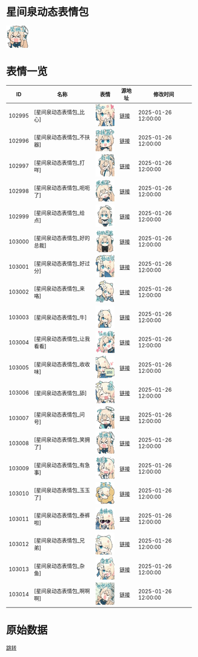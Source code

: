 # 星间泉动态表情包

<img src="./cover.png" height="60" alt="cover" />

# 表情一览

|ID|名称|表情|源地址|修改时间|
|----|----|----|----|----|
|102995|[星间泉动态表情包_比心]|<img src="./pic/102995_%5B星间泉动态表情包_比心%5D.gif" height="60" alt="比心"/>|[链接](https://i0.hdslb.com/bfs/garb/627a03da5ac39e99969647835c7e2fe0eddbfb2c.gif)|2025-01-26 12:00:00|
|102996|[星间泉动态表情包_不扶器]|<img src="./pic/102996_%5B星间泉动态表情包_不扶器%5D.gif" height="60" alt="不扶器"/>|[链接](https://i0.hdslb.com/bfs/garb/d96869486c43ba54d11ad0a9ce3a941617ab421a.gif)|2025-01-26 12:00:00|
|102997|[星间泉动态表情包_打咩]|<img src="./pic/102997_%5B星间泉动态表情包_打咩%5D.gif" height="60" alt="打咩"/>|[链接](https://i0.hdslb.com/bfs/garb/51eb51aeb44881aa736c49e6a4deac0c5b53d909.gif)|2025-01-26 12:00:00|
|102998|[星间泉动态表情包_呃呃了]|<img src="./pic/102998_%5B星间泉动态表情包_呃呃了%5D.gif" height="60" alt="呃呃了"/>|[链接](https://i0.hdslb.com/bfs/garb/c1a853eb2fee859af2409b8f2c762aaec8ddda96.gif)|2025-01-26 12:00:00|
|102999|[星间泉动态表情包_给点]|<img src="./pic/102999_%5B星间泉动态表情包_给点%5D.gif" height="60" alt="给点"/>|[链接](https://i0.hdslb.com/bfs/garb/f4081597f1519792220d085196907be1d7aea8fe.gif)|2025-01-26 12:00:00|
|103000|[星间泉动态表情包_好的总裁]|<img src="./pic/103000_%5B星间泉动态表情包_好的总裁%5D.gif" height="60" alt="好的总裁"/>|[链接](https://i0.hdslb.com/bfs/garb/10d4d5fca0bb2f65deb81c3a16567a062d076c65.gif)|2025-01-26 12:00:00|
|103001|[星间泉动态表情包_好过分]|<img src="./pic/103001_%5B星间泉动态表情包_好过分%5D.gif" height="60" alt="好过分"/>|[链接](https://i0.hdslb.com/bfs/garb/4a4c255370d6e8040ff67d54bceacb71334e18b4.gif)|2025-01-26 12:00:00|
|103002|[星间泉动态表情包_来咯]|<img src="./pic/103002_%5B星间泉动态表情包_来咯%5D.gif" height="60" alt="来咯"/>|[链接](https://i0.hdslb.com/bfs/garb/81ef7b90f7c11478ce4c216213a11cb109fc0de0.gif)|2025-01-26 12:00:00|
|103003|[星间泉动态表情包_牛]|<img src="./pic/103003_%5B星间泉动态表情包_牛%5D.gif" height="60" alt="牛"/>|[链接](https://i0.hdslb.com/bfs/garb/943f372ae65a71b51d0c05b6e048a33bda9ad29c.gif)|2025-01-26 12:00:00|
|103004|[星间泉动态表情包_让我看看]|<img src="./pic/103004_%5B星间泉动态表情包_让我看看%5D.gif" height="60" alt="让我看看"/>|[链接](https://i0.hdslb.com/bfs/garb/05a116990cb2a7473bf835bd2a32d710d2aa0435.gif)|2025-01-26 12:00:00|
|103005|[星间泉动态表情包_收收味]|<img src="./pic/103005_%5B星间泉动态表情包_收收味%5D.gif" height="60" alt="收收味"/>|[链接](https://i0.hdslb.com/bfs/garb/6cf33c135c533b67041ce448ea5423f1bbbb627c.gif)|2025-01-26 12:00:00|
|103006|[星间泉动态表情包_舔]|<img src="./pic/103006_%5B星间泉动态表情包_舔%5D.gif" height="60" alt="舔"/>|[链接](https://i0.hdslb.com/bfs/garb/e72e3fc1548db5916c463188f44385d6b2420ff9.gif)|2025-01-26 12:00:00|
|103007|[星间泉动态表情包_问号]|<img src="./pic/103007_%5B星间泉动态表情包_问号%5D.gif" height="60" alt="问号"/>|[链接](https://i0.hdslb.com/bfs/garb/44eff4505765171850b8cc3a48a3c6a8b5c995eb.gif)|2025-01-26 12:00:00|
|103008|[星间泉动态表情包_笑拥了]|<img src="./pic/103008_%5B星间泉动态表情包_笑拥了%5D.gif" height="60" alt="笑拥了"/>|[链接](https://i0.hdslb.com/bfs/garb/e500ad98af2da019f223ff8db03f5e026af1691c.gif)|2025-01-26 12:00:00|
|103009|[星间泉动态表情包_有急事]|<img src="./pic/103009_%5B星间泉动态表情包_有急事%5D.gif" height="60" alt="有急事"/>|[链接](https://i0.hdslb.com/bfs/garb/bc02e9479ea24cba7d825e88f17e22739124664d.gif)|2025-01-26 12:00:00|
|103010|[星间泉动态表情包_玉玉了]|<img src="./pic/103010_%5B星间泉动态表情包_玉玉了%5D.gif" height="60" alt="玉玉了"/>|[链接](https://i0.hdslb.com/bfs/garb/a30ab08468fa9f6f439559ddcefd2a76f1ae84fa.gif)|2025-01-26 12:00:00|
|103011|[星间泉动态表情包_泰裤啦]|<img src="./pic/103011_%5B星间泉动态表情包_泰裤啦%5D.gif" height="60" alt="泰裤啦"/>|[链接](https://i0.hdslb.com/bfs/garb/c43c6250edb6a4aa40c55eb8c9ca4c1c3616b1f9.gif)|2025-01-26 12:00:00|
|103012|[星间泉动态表情包_兄弟]|<img src="./pic/103012_%5B星间泉动态表情包_兄弟%5D.gif" height="60" alt="兄弟"/>|[链接](https://i0.hdslb.com/bfs/garb/b7ae0a1c78220e7424e58bee1c534ed6bba16be6.gif)|2025-01-26 12:00:00|
|103013|[星间泉动态表情包_杂鱼]|<img src="./pic/103013_%5B星间泉动态表情包_杂鱼%5D.gif" height="60" alt="杂鱼"/>|[链接](https://i0.hdslb.com/bfs/garb/17bf84f9ae64d4ee2fb4b2e8d67e574f98855ca5.gif)|2025-01-26 12:00:00|
|103014|[星间泉动态表情包_啊啊啊]|<img src="./pic/103014_%5B星间泉动态表情包_啊啊啊%5D.gif" height="60" alt="啊啊啊"/>|[链接](https://i0.hdslb.com/bfs/garb/ce48cf01ee4640c47b1fb7a056a2882988b4ab95.gif)|2025-01-26 12:00:00|

# 原始数据

[跳转](./raw.json)

